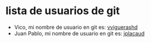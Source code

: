 # lista de usuarios de git

- Vico, mi nombre de usuario en git es: [vviguerashd](https://github.com/vviguerashd)
- Juan Pablo, mi nombre de usuario en git es: [jplacaud](https://github.com/jplacaud)